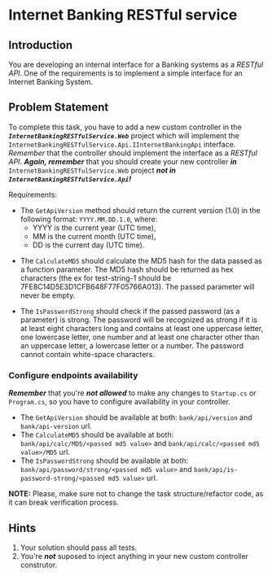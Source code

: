 
# Internet Banking RESTful service

## Introduction
You are developing an internal interface for a Banking systems as a *RESTful API*.
One of the requirements is to implement a simple interface for an Internet Banking System.

## Problem Statement

To complete this task, you have to add a new custom controller in the ***`InternetBankingRESTfulService.Web`*** project which will implement the `InternetBankingRESTfulService.Api.IInternetBankingApi` interface.
*Remember* that the controller should implement the interface as a *RESTful API*.
***Again, remember*** that you should create your new controller ***in*** `InternetBankingRESTfulService.Web` project ***not in `InternetBankingRESTfulService.Api`!***

Requirements:

* The `GetApiVersion` method should return the current version (1.0) in the following format: `YYYY.MM.DD.1.0`, where:
    * YYYY is the current year (UTC time), 
    * MM is the current month (UTC time), 
    * DD is the current day (UTC time).

- The `CalculateMD5` should calculate the MD5 hash for the data passed as a function parameter. 
	The MD5 hash should be returned as hex characters (the ex for test-string-1 should be 7FE8C14D5E3D1CFB648F77F05766A013).
	The passed parameter will never be empty.
* The `IsPasswordStrong` should check if the passed password (as a parameter) is strong. 
	The password will be recognized as strong if it is at least eight characters long and contains at least one uppercase letter, one lowercase letter, one number and at least one character other than an uppercase letter, a lowercase letter or a number. 
	The password cannot contain white-space characters.
### Configure endpoints availability
***Remember*** that you're ***not allowed*** to make any changes to `Startup.cs` or `Program.cs`, so you have to configure availability in your controller.

* The `GetApiVersion` should be available at both: `bank/api/version` and `bank/api-version` url.
* The `CalculateMD5` should be available at both: `bank/api/calc/MD5/<passed md5 value>` and `bank/api/calc/<passed md5 value>/MD5` url.
* The `IsPasswordStrong` should be available at both: `bank/api/password/strong/<passed md5 value>` and `bank/api/is-password-strong/<passed md5 value>` url.

**NOTE:** Please, make sure not to change the task structure/refactor code, as it can break verification process. 

## Hints
1. Your solution should pass all tests.
2. You're ***not*** suposed to inject anything in your new custom controller construtor.
